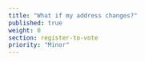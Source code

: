 ```yaml
---
title: "What if my address changes?"
published: true
weight: 0
section: register-to-vote
priority: "Minor"
---
```

